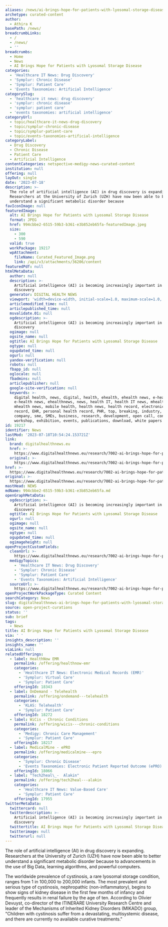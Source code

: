 ```yaml
---
aliases: /news/ai-brings-hope-for-patients-with-lyosomal-storage-disease
archetype: curated-content
author:
  - Athira K
basePath: /news/
breadcrumbLinks:
  - /
  - /news/
  - ''
breadcrumbs:
  - Home
  - News
  - AI Brings Hope for Patients with Lyosomal Storage Disease
categories:
  - 'Healthcare IT News: Drug Discovery'
  - 'Symplur: Chronic Disease'
  - 'Symplur: Patient Care'
  - 'Events Taxonomies: Artificial Intelligence'
categorySlug:
  - 'healthcare it news: drug discovery'
  - 'symplur: chronic disease'
  - 'symplur: patient care'
  - 'events taxonomies: artificial intelligence'
categoryUrl:
  - topic/healthcare-it-news-drug-discovery
  - topic/symplur-chronic-disease
  - topic/symplur-patient-care
  - topic/events-taxonomies-artificial-intelligence
categoryLabel:
  - Drug Discovery
  - Chronic Disease
  - Patient Care
  - Artificial Intelligence
contentCategories: netspective-medigy-news-curated-content
institution: null
offering: null
layOut: single
date: '2023-07-18'
description: >-
  The role of artificial intelligence (AI) in drug discovery is expanding.
  Researchers at the University of Zurich (UZH) have now been able to better
  understand a significant metabolic disorder because 
favIconImage: null
featuredImage:
  alt: AI Brings Hope for Patients with Lyosomal Storage Disease
  format: JPEG
  href: 994cbbe2-6515-59b3-b361-e3b852eb65fa-featuredImage.jpeg
  size:
    - 300
    - 590
  valid: true
  workPackage: 19217
  wpAttachment:
    fileName: Curated_Featured_Image.png
    link: /api/v3/attachments/36206/content
featuredPdf: null
htmlMetaData:
  author: null
  description: >-
    Artificial intelligence (AI) is becoming increasingly important in drug
    discovery
  generator: DIGITAL HEALTH NEWS
  viewport: 'width=device-width, initial-scale=1.0, maximum-scale=1.0, user-scalable=no'
  articlemodified_time: null
  articlepublished_time: null
  msvalidate.01: null
  ogdescription: >-
    Artificial intelligence (AI) is becoming increasingly important in drug
    discovery
  ogimage: null
  ogsite_name: null
  ogtitle: AI Brings Hope for Patients with Lyosomal Storage Disease
  ogtype: null
  ogupdated_time: null
  ogurl: null
  yandex-verification: null
  robots: null
  fbapp_id: null
  oglocale: null
  fbadmins: null
  articlepublisher: null
  google-site-verification: null
  keywords: >-
    digital health, news, digital, health, ehealth, ehealth news, e-health,
    e-health news, ehealthnews, news, health IT, health IT news, mhealth,
    mhealth news, mobile health, health news, health record, electronic health
    record, EHR, personal health record, PHR, top, breaking, industry, opinion,
    company, sme, SMEs, business, research, development, open call, conference,
    workshop, exhibition, events, publications, download, white papers
id: 19217
identifier: News
lastMod: '2023-07-18T10:54:24.153721Z'
link:
  brand: digitalhealthnews.eu
  href: >-
    https://www.digitalhealthnews.eu/research/7002-ai-brings-hope-for-patients-with-lyosomal-storage-disease
  original: >-
    https://www.digitalhealthnews.eu/research/7002-ai-brings-hope-for-patients-with-lyosomal-storage-disease
href: >-
  https://www.digitalhealthnews.eu/research/7002-ai-brings-hope-for-patients-with-lyosomal-storage-disease
original: >-
  https://www.digitalhealthnews.eu/research/7002-ai-brings-hope-for-patients-with-lyosomal-storage-disease
mastHead: NEWS
mdName: 994cbbe2-6515-59b3-b361-e3b852eb65fa.md
openGraphMetaData:
  ogdescription: >-
    Artificial intelligence (AI) is becoming increasingly important in drug
    discovery
  ogtitle: AI Brings Hope for Patients with Lyosomal Storage Disease
  ogurl: null
  ogimage: null
  ogsite_name: null
  ogtype: null
  ogupdated_time: null
  ogimageheight: null
openProjectCustomFields:
  cleanUrl: >-
    https://www.digitalhealthnews.eu/research/7002-ai-brings-hope-for-patients-with-lyosomal-storage-disease
  medigyTopics:
    - 'Healthcare IT News: Drug Discovery'
    - 'Symplur: Chronic Disease'
    - 'Symplur: Patient Care'
    - 'Events Taxonomies: Artificial Intelligence'
  sourceUrl: >-
    https://www.digitalhealthnews.eu/research/7002-ai-brings-hope-for-patients-with-lyosomal-storage-disease
openProjectWorkPackageType: Curated Content
searchCategory: News
slug: digitalhealthnews-ai-brings-hope-for-patients-with-lyosomal-storage-disease
source: open-project-curations
status: ''
sub: brief
tags:
  - News
title: AI Brings Hope for Patients with Lyosomal Storage Disease
via: ' '
insights_description: ''
insights_name: ''
viaLink: null
relatedOfferings:
  - label: HealthNow EMR
    permalink: /offering/healthnow-emr
    categories:
      - 'Healthcare IT News: Electronic Medical Records (EMR)'
      - 'Symplur: Virtual Care'
      - 'Symplur: Patient Care'
    offeringId: 18343
  - label: OnDemand - Telehealth
    permalink: /offering/ondemand---telehealth
    categories:
      - 'KLAS: Telehealth'
      - 'Symplur: Patient Care'
    offeringId: 18272
  - label: WiCis - Chronic Conditions
    permalink: /offering/wicis---chronic-conditions
    categories:
      - 'Medigy: Chronic Care Management'
      - 'Symplur: Patient Care'
    offeringId: 18217
  - label: MedicalMine - ePRO
    permalink: /offering/medicalmine---epro
    categories:
      - 'Symplur: Chronic Disease'
      - 'Events Taxonomies: Electronic Patient Reported Outcome (ePRO)'
    offeringId: 18066
  - label: "Tech2heal\_-  Alakin"
    permalink: /offering/tech2heal---alakin
    categories:
      - 'Healthcare IT News: Value-Based Care'
      - 'Symplur: Patient Care'
    offeringId: 17955
twitterMetaData:
  twittercard: null
  twitterdescription: >-
    Artificial intelligence (AI) is becoming increasingly important in drug
    discovery
  twittertitle: AI Brings Hope for Patients with Lyosomal Storage Disease
  twitterimage: null
  twitterurl: null
---
```

<p>The role of artificial intelligence (AI) in drug discovery is expanding. Researchers at the University of Zurich (UZH) have now been able to better understand a significant metabolic disorder because to advancements in the use of Big Data, learning algorithms, and powerful computers.</p><p>The worldwide prevalence of cystinosis, a rare lyosomal storage condition, ranges from 1 in 100,000 to 200,000 infants. The most prevalent and serious type of cystinosis, nephropathic (non-inflammatory), begins to show signs of kidney disease in the first few months of infancy and frequently results in renal failure by the age of ten. According to Olivier Devuyst, co-director of the ITINERARE University Research Centre and leader of the Mechanisms of Inherited Kidney Disorders (MIKADO) group, "Children with cystinosis suffer from a devastating, multisystemic disease, and there are currently no available curative treatments."</p>